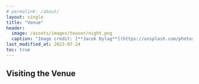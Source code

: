```yaml
---
# permalink: /about/
layout: single
title: "Venue"
header:
  image: /assets/images/teaser/night.png
  caption: "Image credit: [**Jacek Dylag**](https://unsplash.com/photos/IiQXLbTTQCw)"
last_modified_at: 2023-07-24
toc: true
---
```


## Visiting the Venue

<!-- You can find the instruction on the website of [Tokyo Institute of Technology](https://www.titech.ac.jp/english/0/maps)
{: style="text-align: justify;"}

## Access

The symposium takes place at Digital Multipurpose Hall, West bldg. 9, Ookayama Campus, Tokyo Institute of Technology.

### From Oimachi to Ookayama

The Oimachi Line takes you from Oimachi station (OI01) to Ookayama (OI08) in about ten minutes.  On a regular train Ookayama is the seventh stop, and on a rapid train the second.  Travel time difference between the two kinds of trains is small.

### From Gotanda to Ookayama

Take the Ikegami Line (a small train with only three cars) from Gotanda Station (IK01) to Hatanodai station (IK05/OM06), where you transfer to the Oimachi line, and get to Ookayama station (OM08/MG06).  Travel time from Gotanda to Hatanodai is five minutes, and from Hatanodai to Ookayama three minutes.  The main gate of the campus is conveniently located in front of Ookayama station.

### From the main gate to the symposium site (West Bldg. 9)

The main gate of the campus is conveniently located in front of the Ookayama station.  From the main gate of the university, take a right and walk down the winding road beside the seemingly unstable triangular building (the university library), and you will soon see West Building No. 9 on your left.  The Digital Multipurpose Hall is to the right of the entrance. -->
